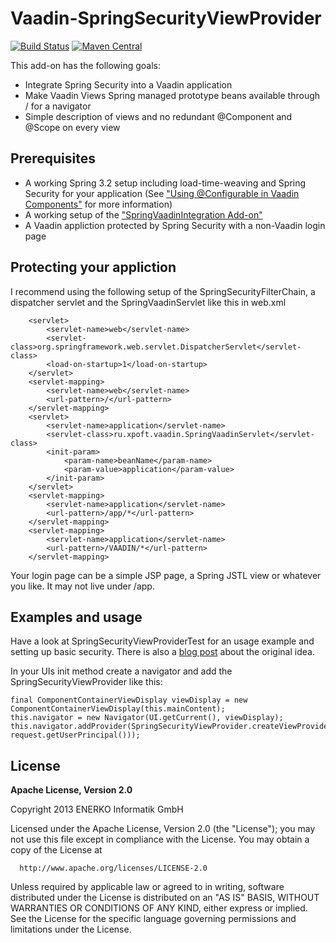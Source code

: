 Vaadin-SpringSecurityViewProvider
=================================

[![Build Status](https://travis-ci.org/michael-simons/vaadin-springsecurityviewprovider.svg?branch=master)](https://travis-ci.org/michael-simons/vaadin-springsecurityviewprovider) [![Maven Central](https://maven-badges.herokuapp.com/maven-central/eu.michael-simons/vaadin-springsecurityviewprovider/badge.svg)](https://maven-badges.herokuapp.com/maven-central/org.vaadin.addons.springsecurityviewprovider/vaadin-springsecurityviewprovider)

This add-on has the following goals:

* Integrate Spring Security into a Vaadin application
* Make Vaadin Views Spring managed prototype beans available through / for a navigator
* Simple description of views and no redundant @Component and @Scope on every view

Prerequisites
-------------

* A working Spring 3.2 setup including load-time-weaving and Spring Security for your application (See ["Using @Configurable in Vaadin Components"][1] for more information)
* A working setup of the ["SpringVaadinIntegration Add-on"][2]
* A Vaadin appliction protected by Spring Security with a non-Vaadin login page

Protecting your appliction
--------------------------

I recommend using the following setup of the SpringSecurityFilterChain, a dispatcher servlet and the SpringVaadinServlet like this in web.xml

```
	<servlet>
	    <servlet-name>web</servlet-name>
	    <servlet-class>org.springframework.web.servlet.DispatcherServlet</servlet-class>
	    <load-on-startup>1</load-on-startup>
	</servlet>
	<servlet-mapping>
		<servlet-name>web</servlet-name>
		<url-pattern>/</url-pattern>
	</servlet-mapping>
    <servlet>
        <servlet-name>application</servlet-name>
        <servlet-class>ru.xpoft.vaadin.SpringVaadinServlet</servlet-class>
        <init-param>
            <param-name>beanName</param-name>
            <param-value>application</param-value>
        </init-param>
    </servlet>
    <servlet-mapping>
        <servlet-name>application</servlet-name>
        <url-pattern>/app/*</url-pattern>
    </servlet-mapping>
    <servlet-mapping>
		<servlet-name>application</servlet-name>
		<url-pattern>/VAADIN/*</url-pattern>
	</servlet-mapping>
```

Your login page can be a simple JSP page, a Spring JSTL view or whatever you like. It may not live under /app.

Examples and usage
------------------

Have a look at SpringSecurityViewProviderTest for an usage example and setting up basic security. There is also a [blog post][3] about the original idea.

In your UIs init method create a navigator and add the SpringSecurityViewProvider like this:

```
final ComponentContainerViewDisplay viewDisplay = new ComponentContainerViewDisplay(this.mainContent);
this.navigator = new Navigator(UI.getCurrent(), viewDisplay);
this.navigator.addProvider(SpringSecurityViewProvider.createViewProvider((Authentication) request.getUserPrincipal()));
```

License
-------

  **Apache License, Version 2.0**

  Copyright 2013 ENERKO Informatik GmbH

  Licensed under the Apache License, Version 2.0 (the "License");
  you may not use this file except in compliance with the License.
  You may obtain a copy of the License at
     
      http://www.apache.org/licenses/LICENSE-2.0
     
  Unless required by applicable law or agreed to in writing, software
  distributed under the License is distributed on an "AS IS" BASIS,
  WITHOUT WARRANTIES OR CONDITIONS OF ANY KIND, either express or implied.
  See the License for the specific language governing permissions and
  limitations under the License.



  [1]: http://info.michael-simons.eu/2013/03/12/vaadin-spring-using-configurable-in-vaadin-components/
  [2]: https://vaadin.com/directory#addon/springvaadinintegration
  [3]: http://info.michael-simons.eu/2013/03/30/vaadin-spring-integrating-vaadin-with-spring-security/